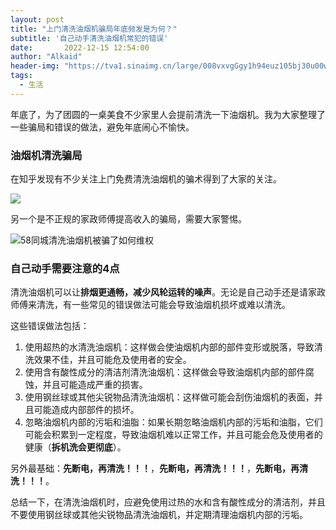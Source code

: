 ```yaml
---
layout: post
title: "上门清洗油烟机骗局年底频发是为何？"
subtitle: '自己动手清洗油烟机常犯的错误'
date:       2022-12-15 12:54:00
author: "Alkaid"
header-img: "https://tva1.sinaimg.cn/large/008vxvgGgy1h94euz105bj30u00wmn40.jpg"
tags:
  - 生活
---
```




年底了，为了团圆的一桌美食不少家里人会提前清洗一下油烟机。我为大家整理了一些骗局和错误的做法，避免年底闹心不愉快。

### 油烟机清洗骗局

在知乎发现有不少关注上门免费清洗油烟机的骗术得到了大家的关注。

![](https://tva1.sinaimg.cn/large/008vxvgGgy1h94esx1q3vj316c08mwgb.jpg)

另一个是不正规的家政师傅提高收入的骗局，需要大家警惕。

![58同城清洗油烟机被骗了如何维权](https://tva1.sinaimg.cn/large/008vxvgGgy1h94euz105bj30u00wmn40.jpg)



### 自己动手需要注意的4点

清洗油烟机可以让**排烟更通畅，减少风轮运转的噪声**。无论是自己动手还是请家政师傅来清洗，有一些常见的错误做法可能会导致油烟机损坏或难以清洗。

这些错误做法包括：

1. 使用超热的水清洗油烟机：这样做会使油烟机内部的部件变形或脱落，导致清洗效果不佳，并且可能危及使用者的安全。
2. 使用含有酸性成分的清洁剂清洗油烟机：这样做会导致油烟机内部的部件腐蚀，并且可能造成严重的损害。
3. 使用钢丝球或其他尖锐物品清洗油烟机：这样做可能会刮伤油烟机的表面，并且可能造成内部部件的损坏。
4. 忽略油烟机内部的污垢和油脂：如果长期忽略油烟机内部的污垢和油脂，它们可能会积累到一定程度，导致油烟机难以正常工作，并且可能会危及使用者的健康（**拆机洗会更彻底**）。

另外最基础：**先断电，再清洗！！！**，**先断电，再清洗！！！**，**先断电，再清洗！！！**。

总结一下，在清洗油烟机时，应避免使用过热的水和含有酸性成分的清洁剂，并且不要使用钢丝球或其他尖锐物品清洗油烟机，并定期清理油烟机内部的污垢。

